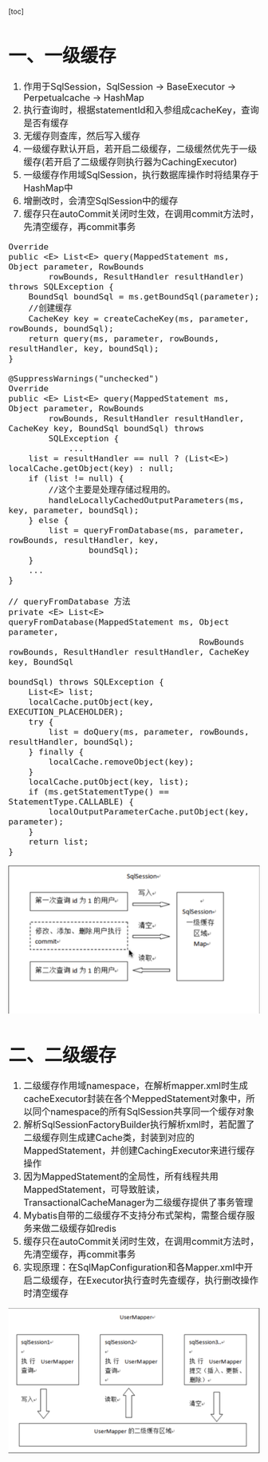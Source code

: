 [toc]
<font size=4>
# 一、一级缓存
1. 作用于SqlSession，SqlSession -> BaseExecutor -> Perpetualcache -> HashMap 
2. 执行查询时，根据statementId和入参组成cacheKey，查询是否有缓存
3. 无缓存则查库，然后写入缓存
4. 一级缓存默认开启，若开启二级缓存，二级缓然优先于一级缓存(若开启了二级缓存则执行器为CachingExecutor)
5. 一级缓存作用域SqlSession，执行数据库操作时将结果存于HashMap中
6. 增删改时，会清空SqlSession中的缓存
7. 缓存只在autoCommit关闭时生效，在调用commit方法时，先清空缓存，再commit事务


```
Override
public <E> List<E> query(MappedStatement ms, Object parameter, RowBounds
        rowBounds, ResultHandler resultHandler) throws SQLException {
    BoundSql boundSql = ms.getBoundSql(parameter);
    //创建缓存
    CacheKey key = createCacheKey(ms, parameter, rowBounds, boundSql);
    return query(ms, parameter, rowBounds, resultHandler, key, boundSql);
}

@SuppressWarnings("unchecked")
Override
public <E> List<E> query(MappedStatement ms, Object parameter, RowBounds
        rowBounds, ResultHandler resultHandler, CacheKey key, BoundSql boundSql) throws
        SQLException {
            ...
    list = resultHandler == null ? (List<E>) localCache.getObject(key) : null;
    if (list != null) {
        //这个主要是处理存储过程用的。
        handleLocallyCachedOutputParameters(ms, key, parameter, boundSql);
    } else {
        list = queryFromDatabase(ms, parameter, rowBounds, resultHandler, key,
                boundSql);
    }
    ...
}

// queryFromDatabase 方法
private <E> List<E> queryFromDatabase(MappedStatement ms, Object parameter,
                                      RowBounds rowBounds, ResultHandler resultHandler, CacheKey key, BoundSql
                                              boundSql) throws SQLException {
    List<E> list;
    localCache.putObject(key, EXECUTION_PLACEHOLDER);
    try {
        list = doQuery(ms, parameter, rowBounds, resultHandler, boundSql);
    } finally {
        localCache.removeObject(key);
    }
    localCache.putObject(key, list);
    if (ms.getStatementType() == StatementType.CALLABLE) {
        localOutputParameterCache.putObject(key, parameter);
    }
    return list;
}
```


![image](images/10895-1623295660664.jpg)




# 二、二级缓存
1. 二级缓存作用域namespace，在解析mapper.xml时生成cacheExecutor封装在各个MeppedStatement对象中，所以同个namespace的所有SqlSession共享同一个缓存对象
2. 解析SqlSessionFactoryBuilder执行解析xml时，若配置了二级缓存则生成建Cache类，封装到对应的MappedStatement，并创建CachingExecutor来进行缓存操作
3. 因为MappedStatement的全局性，所有线程共用MappedStatement，可导致脏读，TransactionalCacheManager为二级缓存提供了事务管理
4. Mybatis自带的二级缓存不支持分布式架构，需整合缓存服务来做二级缓存如redis
5. 缓存只在autoCommit关闭时生效，在调用commit方法时，先清空缓存，再commit事务
6. 实现原理：在SqlMapConfiguration和各Mapper.xml中开启二级缓存，在Executor执行查时先查缓存，执行删改操作时清空缓存
    <settings>
       <setting name="cacheEnabled" value="true"/>
    </settings>

![image](images/10897.jpg)
</font>
